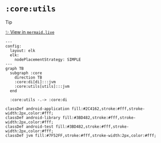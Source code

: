 # `:core:utils`

<!--region graph-->
> [!TIP]
> [✨ View in `mermaid.live`](https://mermaid.live/view#base64:eyJjb2RlIjoiLS0tXG5jb25maWc6XG4gIGxheW91dDogZWxrXG4gIGVsazpcbiAgICBub2RlUGxhY2VtZW50U3RyYXRlZ3k6IFNJTVBMRVxuLS0tXG5ncmFwaCBUQlxuICBzdWJncmFwaCA6Y29yZVxuICAgIGRpcmVjdGlvbiBUQlxuICAgIDpjb3JlOmRpW2RpXTo6Omp2bVxuICAgIDpjb3JlOnV0aWxzW3V0aWxzXTo6Omp2bVxuICBlbmRcblxuICA6Y29yZTp1dGlscyAtLi0-IDpjb3JlOmRpXG5cbmNsYXNzRGVmIGFuZHJvaWQtYXBwbGljYXRpb24gZmlsbDojMkM0MTYyLHN0cm9rZTojZmZmLHN0cm9rZS13aWR0aDoycHgsY29sb3I6I2ZmZjtcbmNsYXNzRGVmIGFuZHJvaWQtbGlicmFyeSBmaWxsOiMzQkQ0ODIsc3Ryb2tlOiNmZmYsc3Ryb2tlLXdpZHRoOjJweCxjb2xvcjojZmZmO1xuY2xhc3NEZWYgYW5kcm9pZC10ZXN0IGZpbGw6IzNCRDQ4MixzdHJva2U6I2ZmZixzdHJva2Utd2lkdGg6MnB4LGNvbG9yOiNmZmY7XG5jbGFzc0RlZiBqdm0gZmlsbDojN0Y1MkZGLHN0cm9rZTojZmZmLHN0cm9rZS13aWR0aDoycHgsY29sb3I6I2ZmZjsifQ==)
```mermaid
---
config:
  layout: elk
  elk:
    nodePlacementStrategy: SIMPLE
---
graph TB
  subgraph :core
    direction TB
    :core:di[di]:::jvm
    :core:utils[utils]:::jvm
  end

  :core:utils -.-> :core:di

classDef android-application fill:#2C4162,stroke:#fff,stroke-width:2px,color:#fff;
classDef android-library fill:#3BD482,stroke:#fff,stroke-width:2px,color:#fff;
classDef android-test fill:#3BD482,stroke:#fff,stroke-width:2px,color:#fff;
classDef jvm fill:#7F52FF,stroke:#fff,stroke-width:2px,color:#fff;
```
<!--endregion-->
